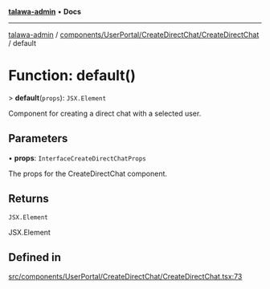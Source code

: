 [**talawa-admin**](../../../../../README.md) • **Docs**

***

[talawa-admin](../../../../../modules.md) / [components/UserPortal/CreateDirectChat/CreateDirectChat](../README.md) / default

# Function: default()

\> **default**(`props`): `JSX.Element`

Component for creating a direct chat with a selected user.

## Parameters

• **props**: `InterfaceCreateDirectChatProps`

The props for the CreateDirectChat component.

## Returns

`JSX.Element`

JSX.Element

## Defined in

[src/components/UserPortal/CreateDirectChat/CreateDirectChat.tsx:73](https://github.com/PalisadoesFoundation/talawa-admin/blob/7496bb3a4c3730e7e3caee73f8bf91c3031e4ae6/src/components/UserPortal/CreateDirectChat/CreateDirectChat.tsx#L73)
